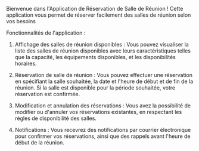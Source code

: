 Bienvenue dans l'Application de Réservation de Salle de Réunion ! Cette application vous permet de réserver facilement des salles de réunion selon vos besoins

Fonctionnalités de l'application :
1.	Affichage des salles de réunion disponibles : Vous pouvez visualiser la liste des salles de réunion disponibles avec leurs caractéristiques telles que la capacité, les équipements disponibles, et les disponibilités horaires.

2.	Réservation de salle de réunion : Vous pouvez effectuer une réservation en spécifiant la salle souhaitée, la date et l'heure de début et de fin de la réunion. Si la salle est disponible pour la période souhaitée, votre réservation est confirmée.

3.	Modification et annulation des réservations : Vous avez la possibilité de modifier ou d'annuler vos réservations existantes, en respectant les règles de disponibilité des salles.

4.	Notifications : Vous recevrez des notifications par courrier électronique pour confirmer vos réservations, ainsi que des rappels avant l'heure de début de la réunion.
 
